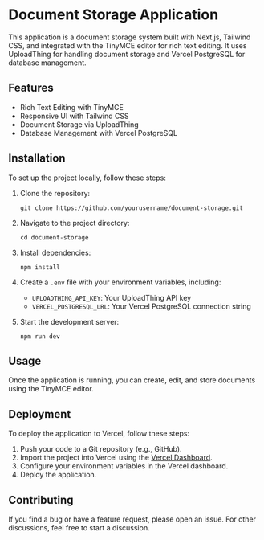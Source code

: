 # Document Storage Application

This application is a document storage system built with Next.js, Tailwind CSS, and integrated with the TinyMCE editor for rich text editing. It uses UploadThing for handling document storage and Vercel PostgreSQL for database management.

## Features

- Rich Text Editing with TinyMCE
- Responsive UI with Tailwind CSS
- Document Storage via UploadThing
- Database Management with Vercel PostgreSQL

## Installation

To set up the project locally, follow these steps:

1. Clone the repository:
   ```
   git clone https://github.com/yourusername/document-storage.git
   ```

2. Navigate to the project directory:
   ```
   cd document-storage
   ```

3. Install dependencies:
   ```
   npm install
   ```

4. Create a `.env` file with your environment variables, including:
   - `UPLOADTHING_API_KEY`: Your UploadThing API key
   - `VERCEL_POSTGRESQL_URL`: Your Vercel PostgreSQL connection string

5. Start the development server:
   ```
   npm run dev
   ```

## Usage

Once the application is running, you can create, edit, and store documents using the TinyMCE editor.

## Deployment

To deploy the application to Vercel, follow these steps:

1. Push your code to a Git repository (e.g., GitHub).
2. Import the project into Vercel using the [Vercel Dashboard](https://vercel.com/dashboard).
3. Configure your environment variables in the Vercel dashboard.
4. Deploy the application.

## Contributing

If you find a bug or have a feature request, please open an issue. For other discussions, feel free to start a discussion.
